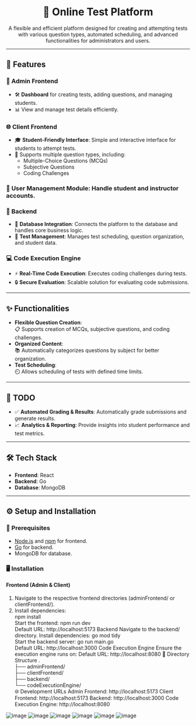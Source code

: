 <h1 align="center">📝 Online Test Platform</h1>  

<p align="center">  
A flexible and efficient platform designed for creating and attempting tests with various question types, automated scheduling, and advanced functionalities for administrators and users.  
</p>  

---

## 🚀 Features  

### 🎯 Admin Frontend  
- 🛠️ **Dashboard** for creating tests, adding questions, and managing students.  
- 📊 View and manage test details efficiently.  

### 🌐 Client Frontend  
- 🎓 **Student-Friendly Interface**: Simple and interactive interface for students to attempt tests.  
- 📝 Supports multiple question types, including:  
  - Multiple-Choice Questions (MCQs)  
  - Subjective Questions  
  - Coding Challenges
 
### 👤 **User Management Module**: Handle student and instructor accounts. 

### 🔧 Backend  
- 🔗 **Database Integration**: Connects the platform to the database and handles core business logic.  
- 📅 **Test Management**: Manages test scheduling, question organization, and student data.  

### 💻 Code Execution Engine  
- ⚡ **Real-Time Code Execution**: Executes coding challenges during tests.  
- 🔒 **Secure Evaluation**: Scalable solution for evaluating code submissions.  

---

## ✨ Functionalities  
- **Flexible Question Creation**:  
  📋 Supports creation of MCQs, subjective questions, and coding challenges.  
- **Organized Content**:  
  📚 Automatically categorizes questions by subject for better organization.  
- **Test Scheduling**:  
  ⏲️ Allows scheduling of tests with defined time limits.  

---

## 📝 TODO   
- ✅ **Automated Grading & Results**: Automatically grade submissions and generate results.  
- 📈 **Analytics & Reporting**: Provide insights into student performance and test metrics.  

---

## 🛠️ Tech Stack  
- **Frontend**: React  
- **Backend**: Go  
- **Database**: MongoDB  

---

## ⚙️ Setup and Installation  

### 🔑 Prerequisites  
- [Node.js](https://nodejs.org/) and [npm](https://www.npmjs.com/) for frontend.  
- [Go](https://golang.org/) for backend.  
- MongoDB for database.  

### 🖥️ Installation  

#### Frontend (Admin & Client)  
1. Navigate to the respective frontend directories (adminFrontend/ or clientFrontend/).  
2. Install dependencies:   
   npm install  
Start the frontend:
npm run dev  
Default URL: http://localhost:5173
Backend
Navigate to the backend/ directory.
Install dependencies:
go mod tidy  
Start the backend server:
go run main.go  
Default URL: http://localhost:3000
Code Execution Engine
Ensure the execution engine runs on:
Default URL: http://localhost:8080
📁 Directory Structure
.  
├── adminFrontend/  
├── clientFrontend/  
├── backend/  
└── codeExecutionEngine/  
🌐 Development URLs
Admin Frontend: http://localhost:5173
Client Frontend: http://localhost:5173
Backend: http://localhost:3000
Code Execution Engine: http://localhost:8080


![image](https://github.com/user-attachments/assets/7a77ce13-b98f-4287-99d7-22ee86e34f08)
![image](https://github.com/user-attachments/assets/826a067b-78b6-496b-b256-535bc1b04d78)
![image](https://github.com/user-attachments/assets/be38d7d3-6ae0-47e6-be7c-a65e1f0cce21)
![image](https://github.com/user-attachments/assets/0df9370f-d407-4d2b-9355-2b7b2bc9c14c)
![image](https://github.com/user-attachments/assets/7731fc26-f6a9-4f67-af38-4cb05e79a56b)
![image](https://github.com/user-attachments/assets/a780a24f-eee4-45e8-86a8-c4fecf2a5674)






